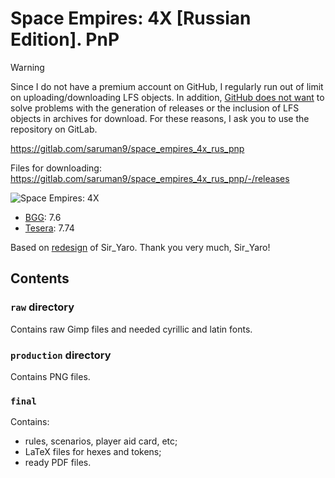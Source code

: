 # Space Empires: 4X [Russian Edition]. PnP

> [!WARNING]
> Since I do not have a premium account on GitHub, I regularly run out of limit on uploading/downloading LFS objects. In addition, [GitHub does not want](https://github.com/git-lfs/git-lfs/issues/1322) to solve problems with the generation of releases or the inclusion of LFS objects in archives for download. For these reasons, I ask you to use the repository on GitLab.
>
> https://gitlab.com/saruman9/space_empires_4x_rus_pnp
>
> Files for downloading: https://gitlab.com/saruman9/space_empires_4x_rus_pnp/-/releases

![Space Empires: 4X](https://cf.geekdo-images.com/vTjwJ2b4t_1_2p_e3Q0mlB1Qdpc=/fit-in/246x300/pic953180.jpg)

- [BGG](https://boardgamegeek.com/boardgame/84419/space-empires-4x): 7.6
- [Tesera](https://tesera.ru/game/Space-Empires-4X/): 7.74

Based on [redesign](https://www.gry-planszowe.pl/forum/viewtopic.php?t=44245) of
Sir_Yaro. Thank you very much, Sir_Yaro!

## Contents

### `raw` directory

Contains raw Gimp files and needed cyrillic and latin fonts.

### `production` directory

Contains PNG files.

### `final`

Contains:

- rules, scenarios, player aid card, etc;
- LaTeX files for hexes and tokens;
- ready PDF files.
